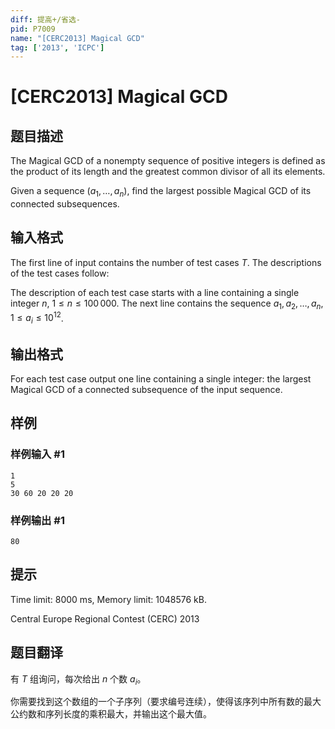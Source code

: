 ```yaml
---
diff: 提高+/省选-
pid: P7009
name: "[CERC2013] Magical GCD"
tag: ['2013', 'ICPC']
---
```

# [CERC2013] Magical GCD
## 题目描述

The Magical GCD of a nonempty sequence of positive integers is defined as the product of its length and the greatest common divisor of all its elements.

Given a sequence $(a_1, \ldots , a_ n)$, find the largest possible Magical GCD of its connected subsequences.
## 输入格式

The first line of input contains the number of test cases $T$. The descriptions of the test cases follow:

The description of each test case starts with a line containing a single integer $n$, $1 \leq n \leq 100\, 000$. The next line contains the sequence $a_1, a_2 , \ldots , a _ n$, $1 \leq a_ i \leq 10^{12}$.
## 输出格式

For each test case output one line containing a single integer: the largest Magical GCD of a connected subsequence of the input sequence.
## 样例

### 样例输入 #1
```
1
5
30 60 20 20 20

```
### 样例输出 #1
```
80

```
## 提示

Time limit: 8000 ms, Memory limit: 1048576 kB. 

 Central Europe Regional Contest (CERC) 2013
## 题目翻译

有 $T$ 组询问，每次给出 $n$ 个数 $a_i$。  

你需要找到这个数组的一个子序列（要求编号连续），使得该序列中所有数的最大公约数和序列长度的乘积最大，并输出这个最大值。
